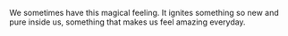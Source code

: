 We sometimes have this magical feeling. It ignites something so new and pure inside us, something that makes us feel amazing everyday. 

 
